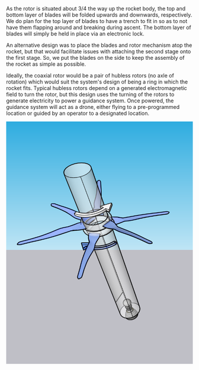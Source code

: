   As the rotor is situated about 3/4 the way up the rocket body, the top and bottom layer of blades will be folded upwards and downwards, respectively. We do plan for the top layer of blades to have a trench to fit in so as to not have them flapping around and breaking during ascent. The bottom layer of blades will simply be held in place via an electronic lock. 

  An alternative design was to place the blades and rotor mechanism atop the rocket, but that would facilitate issues with attaching the second stage onto the first stage. So, we put the blades on the side to keep the assembly of the rocket as simple as possible. 

  Ideally, the coaxial rotor would be a pair of hubless rotors (no axle of rotation) which would suit the system's design of being a ring in which the rocket fits. Typical hubless rotors depend on a generated electromagnetic field to turn the rotor, but this design uses the turning of the rotors to generate electricity to power a guidance system. Once powered, the guidance system will act as a drone, either flying to a pre-programmed location or guided by an operator to a designated location.

<img src="https://github.com/danjulsj/rotor-image-stuff/blob/main/Capture21.PNG"/>
